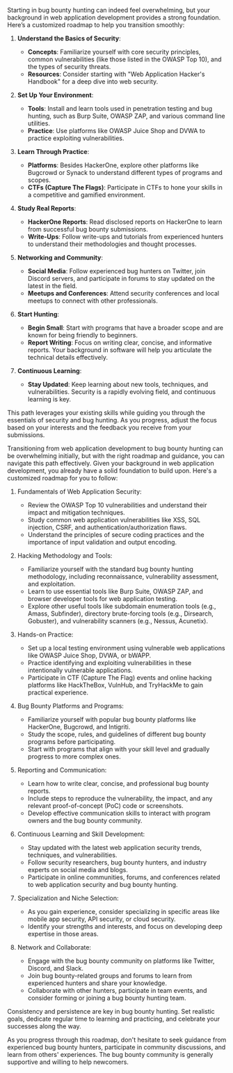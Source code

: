 Starting in bug bounty hunting can indeed feel overwhelming, but your background in web application development provides a strong foundation. Here’s a customized roadmap to help you transition smoothly:

1. **Understand the Basics of Security**:
   - **Concepts**: Familiarize yourself with core security principles, common vulnerabilities (like those listed in the OWASP Top 10), and the types of security threats.
   - **Resources**: Consider starting with "Web Application Hacker's Handbook" for a deep dive into web security.

2. **Set Up Your Environment**:
   - **Tools**: Install and learn tools used in penetration testing and bug hunting, such as Burp Suite, OWASP ZAP, and various command line utilities.
   - **Practice**: Use platforms like OWASP Juice Shop and DVWA to practice exploiting vulnerabilities.

3. **Learn Through Practice**:
   - **Platforms**: Besides HackerOne, explore other platforms like Bugcrowd or Synack to understand different types of programs and scopes.
   - **CTFs (Capture The Flags)**: Participate in CTFs to hone your skills in a competitive and gamified environment.

4. **Study Real Reports**:
   - **HackerOne Reports**: Read disclosed reports on HackerOne to learn from successful bug bounty submissions.
   - **Write-Ups**: Follow write-ups and tutorials from experienced hunters to understand their methodologies and thought processes.

5. **Networking and Community**:
   - **Social Media**: Follow experienced bug hunters on Twitter, join Discord servers, and participate in forums to stay updated on the latest in the field.
   - **Meetups and Conferences**: Attend security conferences and local meetups to connect with other professionals.

6. **Start Hunting**:
   - **Begin Small**: Start with programs that have a broader scope and are known for being friendly to beginners.
   - **Report Writing**: Focus on writing clear, concise, and informative reports. Your background in software will help you articulate the technical details effectively.

7. **Continuous Learning**:
   - **Stay Updated**: Keep learning about new tools, techniques, and vulnerabilities. Security is a rapidly evolving field, and continuous learning is key.

This path leverages your existing skills while guiding you through the essentials of security and bug hunting. As you progress, adjust the focus based on your interests and the feedback you receive from your submissions.

Transitioning from web application development to bug bounty hunting can be overwhelming initially, but with the right roadmap and guidance, you can navigate this path effectively. Given your background in web application development, you already have a solid foundation to build upon. Here's a customized roadmap for you to follow:

1. Fundamentals of Web Application Security:
   - Review the OWASP Top 10 vulnerabilities and understand their impact and mitigation techniques.
   - Study common web application vulnerabilities like XSS, SQL injection, CSRF, and authentication/authorization flaws.
   - Understand the principles of secure coding practices and the importance of input validation and output encoding.

2. Hacking Methodology and Tools:
   - Familiarize yourself with the standard bug bounty hunting methodology, including reconnaissance, vulnerability assessment, and exploitation.
   - Learn to use essential tools like Burp Suite, OWASP ZAP, and browser developer tools for web application testing.
   - Explore other useful tools like subdomain enumeration tools (e.g., Amass, Subfinder), directory brute-forcing tools (e.g., Dirsearch, Gobuster), and vulnerability scanners (e.g., Nessus, Acunetix).

3. Hands-on Practice:
   - Set up a local testing environment using vulnerable web applications like OWASP Juice Shop, DVWA, or bWAPP.
   - Practice identifying and exploiting vulnerabilities in these intentionally vulnerable applications.
   - Participate in CTF (Capture The Flag) events and online hacking platforms like HackTheBox, VulnHub, and TryHackMe to gain practical experience.

4. Bug Bounty Platforms and Programs:
   - Familiarize yourself with popular bug bounty platforms like HackerOne, Bugcrowd, and Intigriti.
   - Study the scope, rules, and guidelines of different bug bounty programs before participating.
   - Start with programs that align with your skill level and gradually progress to more complex ones.

5. Reporting and Communication:
   - Learn how to write clear, concise, and professional bug bounty reports.
   - Include steps to reproduce the vulnerability, the impact, and any relevant proof-of-concept (PoC) code or screenshots.
   - Develop effective communication skills to interact with program owners and the bug bounty community.

6. Continuous Learning and Skill Development:
   - Stay updated with the latest web application security trends, techniques, and vulnerabilities.
   - Follow security researchers, bug bounty hunters, and industry experts on social media and blogs.
   - Participate in online communities, forums, and conferences related to web application security and bug bounty hunting.

7. Specialization and Niche Selection:
   - As you gain experience, consider specializing in specific areas like mobile app security, API security, or cloud security.
   - Identify your strengths and interests, and focus on developing deep expertise in those areas.

8. Network and Collaborate:
   - Engage with the bug bounty community on platforms like Twitter, Discord, and Slack.
   - Join bug bounty-related groups and forums to learn from experienced hunters and share your knowledge.
   - Collaborate with other hunters, participate in team events, and consider forming or joining a bug bounty hunting team.

Consistency and persistence are key in bug bounty hunting. Set realistic goals, dedicate regular time to learning and practicing, and celebrate your successes along the way.

As you progress through this roadmap, don't hesitate to seek guidance from experienced bug bounty hunters, participate in community discussions, and learn from others' experiences. The bug bounty community is generally supportive and willing to help newcomers.
